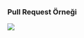 ### Pull Request Örneği
![](https://pics.me.me/you-dont-need-to-submit-a-pull-request-peni-mon-31917550.png)
